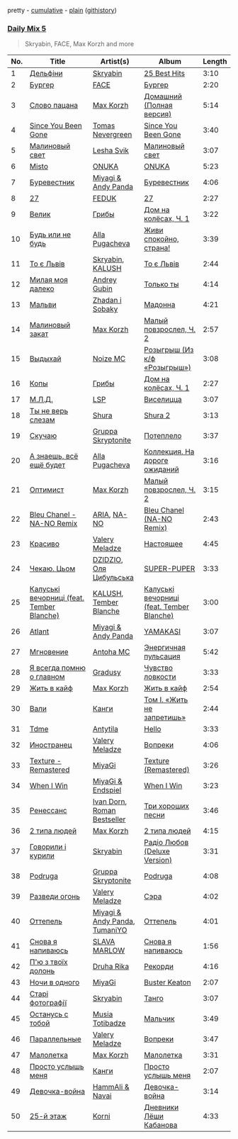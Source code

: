 pretty - [cumulative](/playlists/cumulative/Daily%20Mix%205.md) - [plain](/playlists/plain/37i9dQZF1E36TO0q54WsJv) ([githistory](https://github.githistory.xyz/vitokorn/spotify-playlist-archive/blob/master/playlists/plain/37i9dQZF1E36TO0q54WsJv))

### [Daily Mix 5](https://open.spotify.com/playlist/37i9dQZF1E36TO0q54WsJv)

> Skryabin, FACE, Max Korzh and more

| No. | Title | Artist(s) | Album | Length |
|---|---|---|---|---|
| 1 | [Дельфіни](https://open.spotify.com/track/0reoZt5bTyiyKv5cmwMovc) | [Skryabin](https://open.spotify.com/artist/5RqIkHQnXRZlm1ozfSS1IO) | [25 Best Hits](https://open.spotify.com/album/3ghBFMKdopxprZ672ojDLc) | 3:10 |
| 2 | [Бургер](https://open.spotify.com/track/6jtcu0aWtnAjCxPgebjhWY) | [FACE](https://open.spotify.com/artist/2z20q6EEfm6w6PiIKsgtb3) | [Бургер](https://open.spotify.com/album/2ypajfVFXgFCq9xTF5tSSL) | 2:20 |
| 3 | [Слово пацана](https://open.spotify.com/track/7wAuBGqTBaCiWMtTHEBLcV) | [Max Korzh](https://open.spotify.com/artist/5meD8C7oGK5yUEY2T7ZZ7W) | [Домашний (Полная версия)](https://open.spotify.com/album/5K1cercaK468GPvesblTSy) | 5:14 |
| 4 | [Since You Been Gone](https://open.spotify.com/track/1OpqP2P80wB3JPY1dEA0iU) | [Tomas Nevergreen](https://open.spotify.com/artist/3wmDmqCzitZwXVCquHcknU) | [Since You Been Gone](https://open.spotify.com/album/4G7vgeB8slAJlA2PzthWto) | 3:40 |
| 5 | [Малиновый свет](https://open.spotify.com/track/1QfaAxo8MQkHZ6jYl9w2j4) | [Lesha Svik](https://open.spotify.com/artist/5uMClxnfkye15tg63lrwU8) | [Малиновый свет](https://open.spotify.com/album/2jvSKZUio6KHEPRt3k0uRU) | 3:07 |
| 6 | [Misto](https://open.spotify.com/track/1Ufk6AMDr9HZBUAZn8Lcgr) | [ONUKA](https://open.spotify.com/artist/2MVGuFg7kJgmXC2RkpJxz6) | [ONUKA](https://open.spotify.com/album/3EHxwhgAXpJnCNpYq0xqUY) | 5:23 |
| 7 | [Буревестник](https://open.spotify.com/track/0YMRW5mlu9bUCWeRMZfB32) | [Miyagi & Andy Panda](https://open.spotify.com/artist/0hmUwzWBrPHpGWGrYH05c3) | [Буревестник](https://open.spotify.com/album/1mJMd5Kci7qLX8Q0prF5pf) | 4:06 |
| 8 | [27](https://open.spotify.com/track/3WnsZEugyUGsXwCk3oq6QT) | [FEDUK](https://open.spotify.com/artist/3EsjO0y0DE1GC453Sgyr7Z) | [27](https://open.spotify.com/album/4os8866WQu63iWUflXHH8F) | 2:27 |
| 9 | [Велик](https://open.spotify.com/track/6C2TnCLzUkyQ1L7W1lqcP1) | [Грибы](https://open.spotify.com/artist/7yNqUSyJGymfJQghNU0zcH) | [Дом на колёсах, Ч. 1](https://open.spotify.com/album/4JlrrASIoUhpkwergCD6vR) | 3:22 |
| 10 | [Будь или не будь](https://open.spotify.com/track/03ykWcWGBbLriDTU0oiRXI) | [Alla Pugacheva](https://open.spotify.com/artist/7lyhSLlB5fWJmU5eB6k84L) | [Живи cпокойно, cтрана!](https://open.spotify.com/album/5HPQwmvAoqz2npPAJPKphs) | 3:39 |
| 11 | [То є Львів](https://open.spotify.com/track/4rkTvk2imvNKd5uLU7Srxx) | [Skryabin](https://open.spotify.com/artist/5RqIkHQnXRZlm1ozfSS1IO), [KALUSH](https://open.spotify.com/artist/46rVVJwHWNS7C7MaWXd842) | [То є Львів](https://open.spotify.com/album/0t4U9JphzAdafmrKdO6aAX) | 2:44 |
| 12 | [Милая моя далеко](https://open.spotify.com/track/3xQP1t3uRpPYcUT31OLVhV) | [Andrey Gubin](https://open.spotify.com/artist/63ZkjoVXJt868M1mJNgiNT) | [Только ты](https://open.spotify.com/album/4vVWLNYgU2VGVD43fSeDys) | 4:14 |
| 13 | [Мальви](https://open.spotify.com/track/0kyoq3DD2krKnP6oEMD7Ms) | [Zhadan i Sobaky](https://open.spotify.com/artist/2Reqc0B9PCsI6t78c9k11o) | [Мадонна](https://open.spotify.com/album/7tiVSGCksT94Bwf2uj4ON7) | 4:21 |
| 14 | [Малиновый закат](https://open.spotify.com/track/2fP2RBX81C55kEBaHZHomY) | [Max Korzh](https://open.spotify.com/artist/5meD8C7oGK5yUEY2T7ZZ7W) | [Малый повзрослел, Ч. 2](https://open.spotify.com/album/3iKJSrtfk7d5XjhfYp46RB) | 2:57 |
| 15 | [Выдыхай](https://open.spotify.com/track/6XDIIRSC7oDLhfI9PPdmJc) | [Noize MC](https://open.spotify.com/artist/69v4ZOOomf1TNp59YYB1j7) | [Розыгрыш (Из к/ф «Розыгрыш»)](https://open.spotify.com/album/5Ltft98wDWdapy9Tb0g5R0) | 3:08 |
| 16 | [Копы](https://open.spotify.com/track/5bNgRiBa3545I8tcn1v6XV) | [Грибы](https://open.spotify.com/artist/7yNqUSyJGymfJQghNU0zcH) | [Дом на колёсах, Ч. 1](https://open.spotify.com/album/4JlrrASIoUhpkwergCD6vR) | 2:27 |
| 17 | [М.Л.Д.](https://open.spotify.com/track/5HTiAr94SqywaOUh7mDF5M) | [LSP](https://open.spotify.com/artist/4h8pGxEIOi7j4me1yhYxlD) | [Виселицца](https://open.spotify.com/album/2kbokdPiVThfoc9Jio2YkB) | 3:07 |
| 18 | [Ты не верь слезам](https://open.spotify.com/track/2NHe3xzs1HU12owZQV7wQN) | [Shura](https://open.spotify.com/artist/03JHGoUoM1LQmuXqknBi5P) | [Shura 2](https://open.spotify.com/album/1ds8sqAO3uhwpskGAwWAZQ) | 3:13 |
| 19 | [Скучаю](https://open.spotify.com/track/6Tkwlf5F1yRoXnvO5Ol023) | [Gruppa Skryptonite](https://open.spotify.com/artist/52acIPZv5bDUfx2TmrSELL) | [Потеплело](https://open.spotify.com/album/3I8G7becPCdBcrcCKtnbEC) | 3:37 |
| 20 | [А знаешь, всё ещё будет](https://open.spotify.com/track/4kOFlpWVlOx74k45teXAC2) | [Alla Pugacheva](https://open.spotify.com/artist/7lyhSLlB5fWJmU5eB6k84L) | [Коллекция. На дороге ожиданий](https://open.spotify.com/album/7fynFs4SuGwHwuorMkGaHc) | 3:16 |
| 21 | [Оптимист](https://open.spotify.com/track/7a78yps1jTKGGGDpLlgThd) | [Max Korzh](https://open.spotify.com/artist/5meD8C7oGK5yUEY2T7ZZ7W) | [Малый повзрослел, Ч. 2](https://open.spotify.com/album/3iKJSrtfk7d5XjhfYp46RB) | 3:15 |
| 22 | [Bleu Chanel - NA-NO Remix](https://open.spotify.com/track/6z6ZmjqANd9t0bbbLrn4y2) | [ARIA](https://open.spotify.com/artist/5pRlKxATEYXaSwYkFbkmMm), [NA-NO](https://open.spotify.com/artist/2O6XLcPxoAPWv3QdtQe7uj) | [Bleu Chanel (NA-NO Remix)](https://open.spotify.com/album/3e0MEvdXzZyeBJ74jdU7Kz) | 2:43 |
| 23 | [Красиво](https://open.spotify.com/track/73xtT1K7toCU7kukPurxt9) | [Valery Meladze](https://open.spotify.com/artist/2igtm1MhKEpmG3PzToJT40) | [Настоящее](https://open.spotify.com/album/1MJHdQ7UrBZr7iKYYfoSf4) | 4:45 |
| 24 | [Чекаю. Цьом](https://open.spotify.com/track/5qwB10oyVey4N1rGa2CkCm) | [DZIDZIO](https://open.spotify.com/artist/5HLfYFRFHhhDAswKM6rFeS), [Оля Цибульська](https://open.spotify.com/artist/2lmGNYpNMqJr2vF972qn68) | [SUPER-PUPER](https://open.spotify.com/album/5eQ35ZLT87gND1Soz0vCC9) | 3:33 |
| 25 | [Калуські вечорниці (feat. Tember Blanche)](https://open.spotify.com/track/6keRNvHKCOhmySQa1jCX8P) | [KALUSH](https://open.spotify.com/artist/46rVVJwHWNS7C7MaWXd842), [Tember Blanche](https://open.spotify.com/artist/4IGHF22vbC33ColRBUHIXd) | [Калуські вечорниці (feat. Tember Blanche)](https://open.spotify.com/album/5jA4rmGtIDLtZcSquSwMoW) | 3:00 |
| 26 | [Atlant](https://open.spotify.com/track/0yY9YxDbLYR0RNbdGZpvtZ) | [Miyagi & Andy Panda](https://open.spotify.com/artist/0hmUwzWBrPHpGWGrYH05c3) | [YAMAKASI](https://open.spotify.com/album/6xuT7rum2qqggIhmzyrvFU) | 3:07 |
| 27 | [Мгновение](https://open.spotify.com/track/3Lr1x8pfAsuMzO4WWHpO45) | [Antoha MC](https://open.spotify.com/artist/6OqmKFaRcw0f23m5PQ9CrL) | [Энергичная пульсация](https://open.spotify.com/album/4bilivV0DbmQtvSdS0duMj) | 5:42 |
| 28 | [Я всегда помню о главном](https://open.spotify.com/track/6T9VkxgLEPWzJixm5Lmfbc) | [Gradusy](https://open.spotify.com/artist/4TyLwoVkM8ubyuiIxtVJ9E) | [Чувство ловкости](https://open.spotify.com/album/1AlLk8o5r0Z8WwGucsTjo4) | 3:33 |
| 29 | [Жить в кайф](https://open.spotify.com/track/2m3PVx1gsVB5upxi94IW8I) | [Max Korzh](https://open.spotify.com/artist/5meD8C7oGK5yUEY2T7ZZ7W) | [Жить в кайф](https://open.spotify.com/album/4ktDOYU0Jual1ELFTPhFd6) | 2:54 |
| 30 | [Вали](https://open.spotify.com/track/2vnmfh72HyA53OH1bihSt2) | [Канги](https://open.spotify.com/artist/0R4IeWuUpTkmca5hnS0j6b) | [Том I. «Жить не запретишь»](https://open.spotify.com/album/79tamvyW6y2hEFoWQUgBpX) | 2:44 |
| 31 | [Tdme](https://open.spotify.com/track/2Pa6q36FP2oAM5q1hFjVSG) | [Antytila](https://open.spotify.com/artist/5sc9td6C7xxPa3mOmmvXPu) | [Hello](https://open.spotify.com/album/1MTIwCAVeJoCGAjzHn3QX3) | 3:33 |
| 32 | [Иностранец](https://open.spotify.com/track/5ittErz1AnFtXabaMGZ9ib) | [Valery Meladze](https://open.spotify.com/artist/2igtm1MhKEpmG3PzToJT40) | [Вопреки](https://open.spotify.com/album/78uEwJbxUVFC7PR1wjGrKA) | 4:06 |
| 33 | [Texture - Remastered](https://open.spotify.com/track/5dfjLGpkKVu450Jp7xdIem) | [MiyaGi](https://open.spotify.com/artist/1kmpkcYbuaZ8tnFejLzkj2) | [Texture (Remastered)](https://open.spotify.com/album/5w3xcMB90FB2tvl3S1Dmjy) | 3:26 |
| 34 | [When I Win](https://open.spotify.com/track/5gGfiFO8relhrtFcBVTRIj) | [MiyaGi & Endspiel](https://open.spotify.com/artist/6L5bLEtpxwd0KOdOr3gtW4) | [When I Win](https://open.spotify.com/album/3AY2jYo1ydjzVmxdJVOcdT) | 3:23 |
| 35 | [Ренессанс](https://open.spotify.com/track/6ADDNqHN7DYthA6ZCYeHRv) | [Ivan Dorn](https://open.spotify.com/artist/1VZ1TofaV3kj90QJSdg6NG), [Roman Bestseller](https://open.spotify.com/artist/5ElPfQRRENBPxT66eZcfRJ) | [Три хороших песни](https://open.spotify.com/album/7dWIubzvGn7It92MCoMWUv) | 3:46 |
| 36 | [2 типа людей](https://open.spotify.com/track/5kz9d0Cxx7RK8PjRLlWnAt) | [Max Korzh](https://open.spotify.com/artist/5meD8C7oGK5yUEY2T7ZZ7W) | [2 типа людей](https://open.spotify.com/album/5EpiNb08YkJszUGGdIuzg6) | 4:15 |
| 37 | [Говорили і курили](https://open.spotify.com/track/7CgEWIs2UUCsz3jIKNE5NF) | [Skryabin](https://open.spotify.com/artist/5RqIkHQnXRZlm1ozfSS1IO) | [Радіо Любов (Deluxe Version)](https://open.spotify.com/album/18VkJP0Efrcf8k6qNwMcS1) | 3:31 |
| 38 | [Podruga](https://open.spotify.com/track/2G83i2D30HWFQuXRku0zIY) | [Gruppa Skryptonite](https://open.spotify.com/artist/52acIPZv5bDUfx2TmrSELL) | [Podruga](https://open.spotify.com/album/3My7EfFMhdPb9RTfVe5Kxn) | 4:08 |
| 39 | [Разведи огонь](https://open.spotify.com/track/7HTgWbMMz96D97p8nOC9TI) | [Valery Meladze](https://open.spotify.com/artist/2igtm1MhKEpmG3PzToJT40) | [Сэра](https://open.spotify.com/album/65kLWDedu2ueq4v1TQjnwN) | 4:02 |
| 40 | [Оттепель](https://open.spotify.com/track/4l2UYYBG8KknvRZ37khFfX) | [Miyagi & Andy Panda](https://open.spotify.com/artist/0hmUwzWBrPHpGWGrYH05c3), [TumaniYO](https://open.spotify.com/artist/6GSMqHdLtTCTR9pv5ytaTo) | [Оттепель](https://open.spotify.com/album/1QSPxqrIUuRqxtknuvE7Wz) | 4:01 |
| 41 | [Снова я напиваюсь](https://open.spotify.com/track/6JbZYUhyqil0sCYiqEyTKm) | [SLAVA MARLOW](https://open.spotify.com/artist/55jryyk7RhvMbrvoF0ndBh) | [Снова я напиваюсь](https://open.spotify.com/album/71In2boqBJg5efxitzjQ6f) | 1:56 |
| 42 | [П'ю з твоїх долонь](https://open.spotify.com/track/1GubXFhbPJjB8V9pwlJcVh) | [Druha Rika](https://open.spotify.com/artist/4bIZE5XbGFjR4rT2VQPIHy) | [Рекорди](https://open.spotify.com/album/0G7oCfgRH0uQSkvmrEeo0Q) | 4:16 |
| 43 | [Ночи в одного](https://open.spotify.com/track/43Htv59tasmnNWvpiNoKp8) | [MiyaGi](https://open.spotify.com/artist/1kmpkcYbuaZ8tnFejLzkj2) | [Buster Keaton](https://open.spotify.com/album/6jRMjEekDhl8IO7k5boeF1) | 2:07 |
| 44 | [Старі фотографії](https://open.spotify.com/track/7Gxe4Ewcp2hRe6XB1U8flo) | [Skryabin](https://open.spotify.com/artist/5RqIkHQnXRZlm1ozfSS1IO) | [Танго](https://open.spotify.com/album/29lPg2sUIBz5GvdadUqJSi) | 3:07 |
| 45 | [Останусь с тобой](https://open.spotify.com/track/4Nab18GngwqaOFPIPSuI2o) | [Musia Totibadze](https://open.spotify.com/artist/1BwdRE3agFM87VCeaOFPYY) | [Мальчик](https://open.spotify.com/album/621IfwyYsSds0B3ue2Cy2Y) | 3:49 |
| 46 | [Параллельные](https://open.spotify.com/track/247V4x1aRJzZLXlQxAfWAF) | [Valery Meladze](https://open.spotify.com/artist/2igtm1MhKEpmG3PzToJT40) | [Вопреки](https://open.spotify.com/album/78uEwJbxUVFC7PR1wjGrKA) | 3:47 |
| 47 | [Малолетка](https://open.spotify.com/track/06jEcxzahUi9GdN5RFsqO4) | [Max Korzh](https://open.spotify.com/artist/5meD8C7oGK5yUEY2T7ZZ7W) | [Малолетка](https://open.spotify.com/album/4e3PpNHelPMs60TDKhBgF2) | 3:31 |
| 48 | [Просто услышь меня](https://open.spotify.com/track/0UQ3Ndi1IuIBuNJgqiMfZr) | [Канги](https://open.spotify.com/artist/0R4IeWuUpTkmca5hnS0j6b) | [Просто услышь меня](https://open.spotify.com/album/67IfcG9nVzFAzDcRrnBDPR) | 2:07 |
| 49 | [Девочка-война](https://open.spotify.com/track/71Z2ZRUUqEbG2y42IFng81) | [HammAli & Navai](https://open.spotify.com/artist/6o7TsOGOEF5Mqpiz2KCyWE) | [Девочка-война](https://open.spotify.com/album/7jJfaXGMMarFAUl1JDbYRl) | 3:14 |
| 50 | [25-й этаж](https://open.spotify.com/track/3AhF8pzECS9pfORyBgB1cp) | [Korni](https://open.spotify.com/artist/0IVth3ugy3hO55yzbx0rLT) | [Дневники Лёши Кабанова](https://open.spotify.com/album/19N0cJbEMEbMqvkcD8wYGj) | 4:33 |
